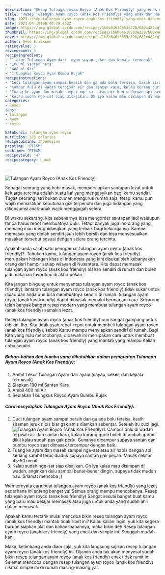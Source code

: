 ```yaml
---
description: "Resep Tulangan Ayam Royco (Anak Kos Friendly) yang enak dan Mudah Dibuat"
title: "Resep Tulangan Ayam Royco (Anak Kos Friendly) yang enak dan Mudah Dibuat"
slug: 1023-resep-tulangan-ayam-royco-anak-kos-friendly-yang-enak-dan-mudah-dibuat
date: 2021-04-19T06:40:39.463Z
image: https://img-global.cpcdn.com/recipes/1b6b04616553e228/680x482cq70/tulangan-ayam-royco-anak-kos-friendly-foto-resep-utama.jpg
thumbnail: https://img-global.cpcdn.com/recipes/1b6b04616553e228/680x482cq70/tulangan-ayam-royco-anak-kos-friendly-foto-resep-utama.jpg
cover: https://img-global.cpcdn.com/recipes/1b6b04616553e228/680x482cq70/tulangan-ayam-royco-anak-kos-friendly-foto-resep-utama.jpg
author: Gene Erickson
ratingvalue: 5
reviewcount: 3
recipeingredient:
- "1 ekor Tulangan Ayam dari  ayam sayap ceker dan kepala termasuk"
- "100 ml Santan Kara"
- "400 ml Air"
- "1 bungkus Royco Ayam Bumbu Rujak"
recipeinstructions:
- "Cuci tulangan ayam sampai bersih dan ga ada bolu tersisa, kasih siraman jeruk nipis biar gak amis diamkan sebentar. Setelah itu cuci lagi."
- "Campur dulu di wadah terpisah air dan santan kara, kalau kurang gurih boleh ditambah garam dikit kalau sudah pas gak perlu. Gunanya dicampur supaya santan dan bumbu royco saat dimasak tercampur dengan baik."
- "Tuang ke ayam dan masak sampai nge-sat atau air habis dengan api sedang sambil terus diaduk supaya santan gak pecah. Masak sekitar 45-50 menit"
- "Kalau sudah nge-sat siap disajikan. Oh iya kalau mau disimpan di wadah, anginkan dulu sampai benar-benar dingin, supaya tidak mudah bau. Srlamat mencoba ;)"
categories:
- Resep
tags:
- tulangan
- ayam
- royco

katakunci: tulangan ayam royco 
nutrition: 285 calories
recipecuisine: Indonesian
preptime: "PT16M"
cooktime: "PT60M"
recipeyield: "4"
recipecategory: Lunch

---
```



![Tulangan Ayam Royco (Anak Kos Friendly)](https://img-global.cpcdn.com/recipes/1b6b04616553e228/680x482cq70/tulangan-ayam-royco-anak-kos-friendly-foto-resep-utama.jpg)

Sebagai seorang yang hobi masak, mempersiapkan santapan lezat untuk keluarga tercinta adalah suatu hal yang mengasyikan bagi kamu sendiri. Tugas seorang istri bukan cuman mengurus rumah saja, tetapi kamu pun wajib memastikan kebutuhan gizi terpenuhi dan juga hidangan yang dikonsumsi anak-anak wajib menggugah selera.

Di waktu  sekarang, kita sebenarnya bisa mengorder santapan jadi walaupun tanpa harus repot membuatnya dulu. Tetapi banyak juga lho orang yang memang mau menghidangkan yang terbaik bagi keluarganya. Karena, memasak yang diolah sendiri jauh lebih bersih dan bisa menyesuaikan masakan tersebut sesuai dengan selera orang tercinta. 



Apakah anda salah satu penggemar tulangan ayam royco (anak kos friendly)?. Tahukah kamu, tulangan ayam royco (anak kos friendly) merupakan hidangan khas di Indonesia yang kini disukai oleh kebanyakan orang dari hampir setiap wilayah di Nusantara. Kita dapat memasak tulangan ayam royco (anak kos friendly) olahan sendiri di rumah dan boleh jadi makanan favoritmu di akhir pekan.

Kita jangan bingung untuk menyantap tulangan ayam royco (anak kos friendly), lantaran tulangan ayam royco (anak kos friendly) tidak sukar untuk dicari dan anda pun bisa membuatnya sendiri di rumah. tulangan ayam royco (anak kos friendly) dapat dimasak memalui bermacam cara. Sekarang telah banyak banget resep modern yang membuat tulangan ayam royco (anak kos friendly) semakin lezat.

Resep tulangan ayam royco (anak kos friendly) pun sangat gampang untuk dibikin, lho. Kita tidak usah repot-repot untuk membeli tulangan ayam royco (anak kos friendly), sebab Kamu mampu menyiapkan sendiri di rumah. Bagi Kita yang mau mencobanya, dibawah ini merupakan cara untuk membuat tulangan ayam royco (anak kos friendly) yang mantab yang mampu Kalian coba sendiri.

<!--inarticleads1-->

##### Bahan-bahan dan bumbu yang dibutuhkan dalam pembuatan Tulangan Ayam Royco (Anak Kos Friendly):

1. Ambil 1 ekor Tulangan Ayam dari  ayam (sayap, ceker, dan kepala termasuk)
1. Siapkan 100 ml Santan Kara
1. Ambil 400 ml Air
1. Sediakan 1 bungkus Royco Ayam Bumbu Rujak




<!--inarticleads2-->

##### Cara menyiapkan Tulangan Ayam Royco (Anak Kos Friendly):

1. Cuci tulangan ayam sampai bersih dan ga ada bolu tersisa, kasih siraman jeruk nipis biar gak amis diamkan sebentar. Setelah itu cuci lagi.
<img src="https://img-global.cpcdn.com/steps/499ba5410b222156/160x128cq70/tulangan-ayam-royco-anak-kos-friendly-langkah-memasak-1-foto.jpg" alt="Tulangan Ayam Royco (Anak Kos Friendly)">1. Campur dulu di wadah terpisah air dan santan kara, kalau kurang gurih boleh ditambah garam dikit kalau sudah pas gak perlu. Gunanya dicampur supaya santan dan bumbu royco saat dimasak tercampur dengan baik.
1. Tuang ke ayam dan masak sampai nge-sat atau air habis dengan api sedang sambil terus diaduk supaya santan gak pecah. Masak sekitar 45-50 menit
1. Kalau sudah nge-sat siap disajikan. Oh iya kalau mau disimpan di wadah, anginkan dulu sampai benar-benar dingin, supaya tidak mudah bau. Srlamat mencoba ;)




Wah ternyata cara buat tulangan ayam royco (anak kos friendly) yang lezat sederhana ini enteng banget ya! Semua orang mampu mencobanya. Resep tulangan ayam royco (anak kos friendly) Sangat sesuai banget buat kamu yang baru mau belajar memasak atau juga untuk anda yang sudah ahli dalam memasak.

Apakah kamu tertarik mulai mencoba bikin resep tulangan ayam royco (anak kos friendly) mantab tidak ribet ini? Kalau kalian ingin, yuk kita segera buruan siapkan alat dan bahan-bahannya, maka bikin deh Resep tulangan ayam royco (anak kos friendly) yang enak dan simple ini. Sungguh mudah kan. 

Maka, ketimbang anda diam saja, yuk kita langsung sajikan resep tulangan ayam royco (anak kos friendly) ini. Dijamin anda tak akan menyesal sudah bikin resep tulangan ayam royco (anak kos friendly) enak tidak rumit ini! Selamat mencoba dengan resep tulangan ayam royco (anak kos friendly) nikmat simple ini di rumah masing-masing,ya!.

